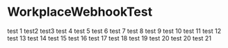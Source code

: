 # WorkplaceWebhookTest



test 1 
test2
test3
test 4
test 5
test 6
test 7
test 8
test 9
test 10
test 11 
test 12
test 13
test 14
test 15
test 16
test 17
test 18
test 19
test 20
test 20
test 21
